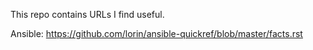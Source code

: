 This repo contains URLs I find useful.

Ansible:
  https://github.com/lorin/ansible-quickref/blob/master/facts.rst
